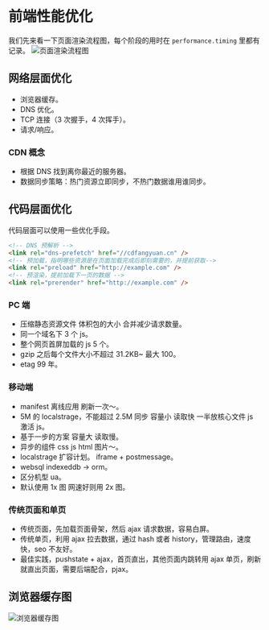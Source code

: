 # 前端性能优化

我们先来看一下页面渲染流程图，每个阶段的用时在 `performance.timing` 里都有记录。
![页面渲染流程图](/blog/huizong.png)

## 网络层面优化

- 浏览器缓存。
- DNS 优化。
- TCP 连接（3 次握手，4 次挥手）。
- 请求/响应。

### CDN 概念

- 根据 DNS 找到离你最近的服务器。
- 数据同步策略：热门资源立即同步，不热门数据谁用谁同步。

## 代码层面优化

代码层面可以使用一些优化手段。

```html
<!-- DNS 预解析 -->
<link rel="dns-prefetch" href="//cdfangyuan.cn" />
<!-- 预加载，指明哪些资源是在页面加载完成后即刻需要的，并提前获取-->
<link rel="preload" href="http://example.com" />
<!-- 预渲染，提前加载下一页的数据 -->
<link rel="prerender" href="http://example.com" />
```

### PC 端

- 压缩静态资源文件 体积包的大小 合并减少请求数量。
- 同一个域名下 3 个 js。
- 整个网页首屏加载的 js 5 个。
- gzip 之后每个文件大小不超过 31.2KB~ 最大 100。
- etag 99 年。

### 移动端

- manifest 离线应用 刷新一次～。
- 5M 的 localstrage，不能超过 2.5M 同步 容量小 读取快 一半放核心文件 js 激活 js。
- 基于一步的方案 容量大 读取慢。
- 异步的组件 css js html 图片～。
- localstrage 扩容计划。 iframe + postmessage。
- websql indexeddb -> orm。
- 区分机型 ua。
- 默认使用 1x 图 网速好则用 2x 图。

### 传统页面和单页

- 传统页面，先加载页面骨架，然后 ajax 请求数据，容易白屏。
- 传统单页，利用 ajax 拉去数据，通过 hash 或者 history，管理路由，速度快，seo 不友好。
- 最佳实践，pushstate + ajax，首页直出，其他页面内跳转用 ajax 单页，刷新就直出页面，需要后端配合，pjax。

## 浏览器缓存图

![浏览器缓存图](/blog/browser-caching.jpg)
